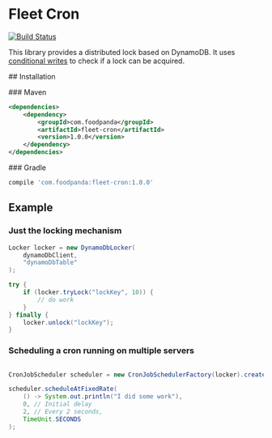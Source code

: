 # Fleet Cron

[![Build Status](https://travis-ci.org/foodpanda/fleet-cron.svg?branch=master)](https://travis-ci.org/foodpanda/fleet-cron)

This library provides a distributed lock based on DynamoDB. It uses [conditional writes](http://docs.aws.amazon.com/amazondynamodb/latest/developerguide/WorkingWithItems.html#WorkingWithItems.ConditionalUpdate) to check if a lock can be acquired.

## Installation

### Maven

```xml
<dependencies>
    <dependency>
        <groupId>com.foodpanda</groupId>
        <artifactId>fleet-cron</artifactId>
        <version>1.0.0</version>
    </dependency>
</dependencies>
```

### Gradle

```groovy
compile 'com.foodpanda:fleet-cron:1.0.0'
```

## Example

### Just the locking mechanism

```java
Locker locker = new DynamoDbLocker(
    dynamoDbClient,
    "dynamoDbTable"
);

try {
    if (locker.tryLock("lockKey", 10)) {
        // do work
    }
} finally {
    locker.unlock("lockKey");
}
```

### Scheduling a cron running on multiple servers

```java

CronJobScheduler scheduler = new CronJobSchedulerFactory(locker).createScheduler("cron job name");

scheduler.scheduleAtFixedRate(
    () -> System.out.println("I did some work"),
    0, // Initial delay
    2, // Every 2 seconds,
    TimeUnit.SECONDS
);
```
